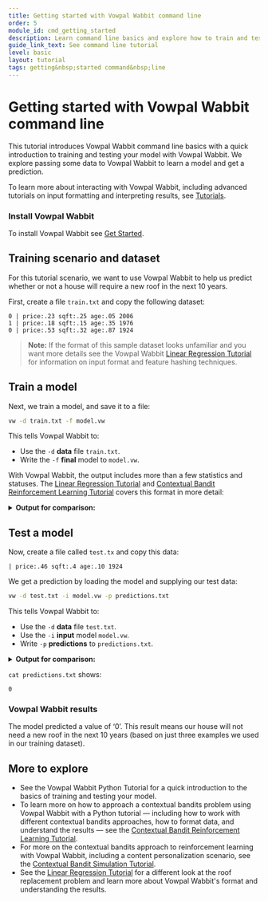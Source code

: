 ```yaml
---
title: Getting started with Vowpal Wabbit command line
order: 5
module_id: cmd_getting_started
description: Learn command line basics and explore how to train and test your models with Vowpal Wabbit.
guide_link_text: See command line tutorial
level: basic
layout: tutorial
tags: getting&nbsp;started command&nbsp;line
---
```


# Getting started with Vowpal Wabbit command line

This tutorial introduces Vowpal Wabbit command line basics with a quick introduction to training and testing your model with Vowpal Wabbit. We explore passing some data to Vowpal Wabbit to learn a model and get a prediction. 

To learn more about interacting with Vowpal Wabbit, including advanced tutorials on input formatting and interpreting results, see [Tutorials](https://vowpalwabbit.org/tutorials.html).

### Install Vowpal Wabbit

To install Vowpal Wabbit see [Get Started](https://vowpalwabbit.org/start.html).

## Training scenario and dataset

For this tutorial scenario, we want to use Vowpal Wabbit to help us predict whether or not a house will require a new roof in the next 10 years.

First, create a file `train.txt` and copy the following dataset:

```
0 | price:.23 sqft:.25 age:.05 2006
1 | price:.18 sqft:.15 age:.35 1976
0 | price:.53 sqft:.32 age:.87 1924
```

>**Note:** If the format of this sample dataset looks unfamiliar and you want more details see the Vowpal Wabbit [Linear Regression Tutorial](https://vowpalwabbit.org/guides/getting_started.html#a-first-data-set) for information on input format and feature hashing techniques.

## Train a model

Next, we train a model, and save it to a file:

```sh
vw -d train.txt -f model.vw
```

This tells Vowpal Wabbit to:

- Use the `-d` **data** file `train.txt`.
- Write the `-f` **final** model to `model.vw`.

With Vowpal Wabbit, the output includes more than a few statistics and statuses. The [Linear Regression Tutorial](https://vowpalwabbit.org/guides/getting_started.html#vws-diagnostic-information) and [Contextual Bandit Reinforcement Learning Tutorial](https://vowpalwabbit.org/tutorials/contextual_bandits.html) covers this format in more detail:

<details>
  <summary><strong>Output for comparison:</strong></summary>

```
final_regressor = model.vw
Num weight bits = 18
learning rate = 0.5
initial_t = 0
power_t = 0.5
using no cache
Reading datafile = train.txt
num sources = 1
average  since         example        example  current  current  current
loss     last          counter         weight    label  predict features
0.000000 0.000000            1            1.0   0.0000   0.0000        5
0.500000 1.000000            2            2.0   1.0000   0.0000        5

finished run
number of examples = 3
weighted example sum = 3.000000s
weighted label sum = 1.000000
average loss = 0.666667
best constant = 0.333333
best constant's loss = 0.222222
total feature number = 15
```

</details>

## Test a model

Now, create a file called `test.tx` and copy this data:

```
| price:.46 sqft:.4 age:.10 1924
```

We get a prediction by loading the model and supplying our test data:

```sh
vw -d test.txt -i model.vw -p predictions.txt
```
This tells Vowpal Wabbit to:

- Use the `-d` **data** file `test.txt`.
- Use the `-i` **input** model `model.vw`.
- Write `-p` **predictions** to `predictions.txt`.

<details>
  <summary><strong>Output for comparison:</strong></summary>

```
predictions = predictions.txt
Num weight bits = 18
learning rate = 0.5
initial_t = 0
power_t = 0.5
using no cache
Reading datafile = test.txt
num sources = 1
average  since         example        example  current  current  current
loss     last          counter         weight    label  predict features
    n.a.     n.a.            1            1.0  unknown   0.0000        5

finished run
number of examples = 1
weighted example sum = 1.000000
weighted label sum = 0.000000
average loss = n.a.
```

</details>

`cat predictions.txt` shows:

```
0
```

### Vowpal Wabbit results
The model predicted a value of ‘0’. This result means our house will not need a new roof in the next 10 years (based on just three examples we used in our training dataset). 

## More to explore

- See the Vowpal Wabbit Python Tutorial for a quick introduction to the basics of training and testing your model.
- To learn more on how to approach a contextual bandits problem using Vowpal Wabbit with a Python tutorial — including how to  work with different contextual bandits approaches, how to format data, and understand the results — see the [Contextual Bandit Reinforcement Learning Tutorial](https://vowpalwabbit.org/tutorials/contextual_bandits.html).
- For more on the contextual bandits approach to reinforcement learning with Vowpal Wabbit, including a content personalization scenario, see the [Contextual Bandit Simulation Tutorial](https://vowpalwabbit.org/tutorials/cb_simulation.html).
- See the [Linear Regression Tutorial](https://vowpalwabbit.org/guides/getting_started.html) for a different look at the roof replacement problem and learn more about Vowpal Wabbit's format and understanding the results.
